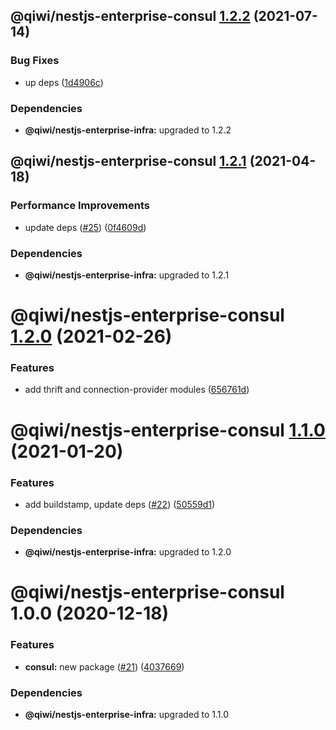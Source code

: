 ## @qiwi/nestjs-enterprise-consul [1.2.2](https://github.com/qiwi/nestjs-enterprise/compare/@qiwi/nestjs-enterprise-consul@1.2.1...@qiwi/nestjs-enterprise-consul@1.2.2) (2021-07-14)


### Bug Fixes

* up deps ([1d4906c](https://github.com/qiwi/nestjs-enterprise/commit/1d4906c84e6858328220d2a27a3d29192d21fca8))





### Dependencies

* **@qiwi/nestjs-enterprise-infra:** upgraded to 1.2.2

## @qiwi/nestjs-enterprise-consul [1.2.1](https://github.com/qiwi/nestjs-enterprise/compare/@qiwi/nestjs-enterprise-consul@1.2.0...@qiwi/nestjs-enterprise-consul@1.2.1) (2021-04-18)


### Performance Improvements

* update deps ([#25](https://github.com/qiwi/nestjs-enterprise/issues/25)) ([0f4609d](https://github.com/qiwi/nestjs-enterprise/commit/0f4609d372deb4e5af1943c8505d03cb174356ae))





### Dependencies

* **@qiwi/nestjs-enterprise-infra:** upgraded to 1.2.1

# @qiwi/nestjs-enterprise-consul [1.2.0](https://github.com/qiwi/nestjs-enterprise/compare/@qiwi/nestjs-enterprise-consul@1.1.0...@qiwi/nestjs-enterprise-consul@1.2.0) (2021-02-26)


### Features

* add thrift and connection-provider modules ([656761d](https://github.com/qiwi/nestjs-enterprise/commit/656761d137aa5d1d93ae364ce489e2061e23e8bf))

# @qiwi/nestjs-enterprise-consul [1.1.0](https://github.com/qiwi/nestjs-enterprise/compare/@qiwi/nestjs-enterprise-consul@1.0.0...@qiwi/nestjs-enterprise-consul@1.1.0) (2021-01-20)


### Features

* add buildstamp, update deps ([#22](https://github.com/qiwi/nestjs-enterprise/issues/22)) ([50559d1](https://github.com/qiwi/nestjs-enterprise/commit/50559d13f269f19106e16d447f5813ebc5f3455c))





### Dependencies

* **@qiwi/nestjs-enterprise-infra:** upgraded to 1.2.0

# @qiwi/nestjs-enterprise-consul 1.0.0 (2020-12-18)


### Features

* **consul:** new package ([#21](https://github.com/qiwi/nestjs-enterprise/issues/21)) ([4037669](https://github.com/qiwi/nestjs-enterprise/commit/40376697a61ff39a9db08bc10b9f242c2b4fe7bf))





### Dependencies

* **@qiwi/nestjs-enterprise-infra:** upgraded to 1.1.0
